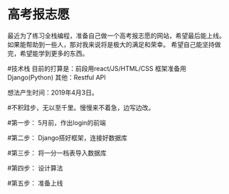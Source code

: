 # 高考报志愿
最近为了练习全栈编程，准备自己做一个高考报志愿的网站，希望最后能上线。
如果能帮助到一些人，那对我来说将是极大的满足和荣幸。
希望自己能坚持做完，希望能学到更多的东西。

#技术栈
目前的打算是：前段用react/JS/HTML/CSS
框架准备用Django(Python)
其他：Restful API

想法产生时间：2019年4月3日。

#不积跬步，无以至千里。慢慢来不着急，边写边改。

#第一步：
5月前，作出login的前端

#第二步：
Django搭好框架，连接好数据库

#第三步：
将一分一档表导入数据库

#第四步：
设计算法

#第五步：
准备上线